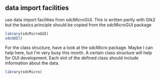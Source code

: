 ## data import facilities

use data import facilities from sdcMicroGUI. This is written partly with Gtk2 but the basics principle should be copied from the sdcMicroGUI
package

```R
library(sdcMicroGUI)
sdcGUI()
```

For the class structure, have a look at the sdcMicro package. Maybe I can help here, but I'm very busy this month.
A certain class structure will help for GUI development.
Each slot of the defined class should include information about the data.

```R
library(sdcMicro)
```

